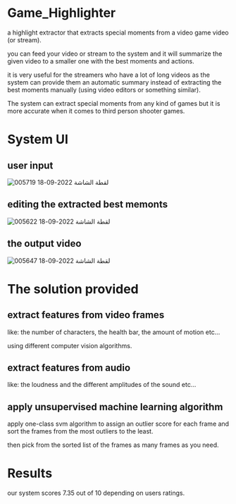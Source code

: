 # Game_Highlighter

a highlight extractor that extracts special moments from a video game video (or stream).

you can feed your video or stream to the system and it will summarize the given video to a smaller one with the best moments and actions.

it is very useful for the streamers who have a lot of long videos as the system can provide them an automatic summary instead of extracting the best moments manually (using video editors or something similar).

The system can extract special moments from any kind of games but it is more accurate when it comes to third person shooter games.

# System UI

## user input
![لقطة الشاشة 2022-09-18 005719](https://user-images.githubusercontent.com/92798033/190877807-33e64130-12c7-4f4b-bf82-c26845a5508f.png)

## editing the extracted best memonts
![لقطة الشاشة 2022-09-18 005622](https://user-images.githubusercontent.com/92798033/190877763-692f50e5-8fb0-496f-9f83-57e0dd68bffd.png)


## the output video
![لقطة الشاشة 2022-09-18 005647](https://user-images.githubusercontent.com/92798033/190877838-aec49315-5db1-4413-814a-b3c52a2f6595.png)


# The solution provided

## extract features from video frames

like: the number of characters, the health bar, the amount of motion etc...

using different computer vision algorithms.

## extract features from audio

like: the loudness and the different amplitudes of the sound etc...

## apply unsupervised machine learning algorithm

apply one-class svm algorithm to assign an outlier score for each frame and sort the frames from the most outliers to the least.

then pick from the sorted list of the frames as many frames as you need.

# Results 

our system scores 7.35 out of 10 depending on users ratings.

